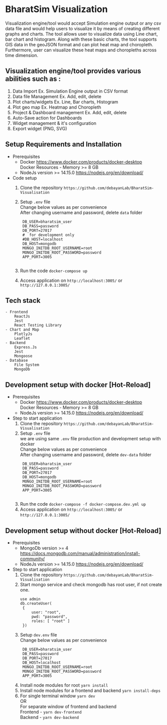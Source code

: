 # BharatSim Visualization

Visualization engine/tool would accept Simulation engine output or any csv data file and would help users to visualize it by means of creating different graphs and charts. The tool allows user to visualize data using Line chart, bar chart and histogram. Along with these basic charts, the tool supports GIS data in the geoJSON format and can plot heat map and choropleth. Furthermore, user can visualize these heat maps and choropleths across time dimension.

## Visualization engine/tool provides various abilities such as :

1. Data Import Ex. Simulation Engine output in CSV format
2. Data file Management Ex. Add, edit, delete
3. Plot charts/widgets Ex. Line, Bar charts, Histogram
4. Plot geo map Ex. Heatmap and Choropleth
5. Project & Dashboard management Ex. Add, edit, delete
6. Auto-Save action for Dashboards
7. Widget management & it's configuration
8. Export widget (PNG, SVG)

## Setup Requirements and Installation

-  Prerequisites
    - Docker
      https://www.docker.com/products/docker-desktop 
      <br/>  Docker Resources - Memory >= 8 GB
    - NodeJs version >= 14.15.0 https://nodejs.org/en/download/
-  Code setup
    1. Clone the repository
       `https://github.com/debayanLab/BharatSim-Visualisation`
    2. Setup `.env` file \
       Change below values as per convenience <br/>
       After changing username and password, delete `data` folder
       ```
        DB_USER=bharatsim_user
        DB_PASS=password
        DB_PORT=27017
        #  for development only
        #DB_HOST=localhost
        DB_HOST=mongodb
        MONGO_INITDB_ROOT_USERNAME=root
        MONGO_INITDB_ROOT_PASSWORD=password
        APP_PORT=3005
               
       ```
       
    3. Run the code `docker-compose up`
    4. Access application on `http://localhost:3005/` or `http://127.0.0.1:3005/`
    
## Tech stack

    - Frontend
        ReactJs
        Jest
        React Testing Library
    - Chart and Map
        PlotlyJs
        Leaflet
    - Backend
        Express.Js
        Jest
        Mongoose
    - Database
        File System
        MongoDb

## Development setup with docker [Hot-Reload]
-  Prerequisites
    - Docker
      https://www.docker.com/products/docker-desktop
      <br/>  Docker Resources - Memory >= 8 GB
    - NodeJs version >= 14.15.0 https://nodejs.org/en/download/
-  Step to start application
    1. Clone the repository
       `https://github.com/debayanLab/BharatSim-Visualisation`
    2. Setup `.env` file \
       we are using same `.env` file production and development setup with docker <br/>
       Change below values as per convenience <br/>
       After changing username and password, delete `dev-data` folder
       ```
        DB_USER=bharatsim_user
        DB_PASS=password
        DB_PORT=27017
        DB_HOST=mongodb
        MONGO_INITDB_ROOT_USERNAME=root
        MONGO_INITDB_ROOT_PASSWORD=password
        APP_PORT=3005
               
       ```
    3. Run the code `docker-compose -f docker-compose.dev.yml up`
    4. Access application on `http://localhost:3005/` or `http://127.0.0.1:3005/`

## Development setup without docker [Hot-Reload]
-  Prerequisites
    - MongoDb version >= 4
      <br>https://docs.mongodb.com/manual/administration/install-community/
    - NodeJs version >= 14.15.0 https://nodejs.org/en/download/
-  Step to start application
    1. Clone the repository
       `https://github.com/debayanLab/BharatSim-Visualisation`
    2. Start mongo service and check mongodb has root user, if not create one.
       ```
       use admin
       db.createUser(
        {
            user: "root",
            pwd: "password",
            roles: [ "root" ]
        })
       ```
    3. Setup `dev.env` file \
       Change below values as per convenience <br/>
       ```
        DB_USER=bharatsim_user
        DB_PASS=password
        DB_PORT=27017
        DB_HOST=localhost
        MONGO_INITDB_ROOT_USERNAME=root
        MONGO_INITDB_ROOT_PASSWORD=password
        APP_PORT=3005
       ```
    4. Install node modules for root `yarn install`
    5. Install node modules for a frontend and backend `yarn install-deps`  
    6. For single terminal window
        `yarn dev`
       <br/> OR <br/>
       For separate window of frontend and backend<br>
       Frontend - `yarn dev-frontend` <br/>
       Backend - `yarn dev-backend`
       

    
